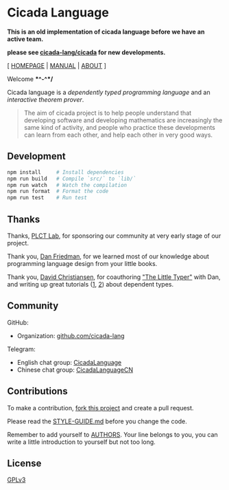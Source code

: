 # Cicada Language

**This is an old implementation of cicada language before we have an active team.**

**please see [cicada-lang/cicada](https://github.com/cicada-lang/cicada) for new developments.**

[ [HOMEPAGE](https://cicada-lang.org)
| [MANUAL](https://readonly.link/manuals/cicada-lang/cicada)
| [ABOUT](https://cicada-lang.org/about) ]

Welcome **\*^-^\*/**

Cicada language is a _dependently typed programming language_ and an _interactive theorem prover_.

> The aim of cicada project is to help people understand that
> developing software and developing mathematics
> are increasingly the same kind of activity,
> and people who practice these developments
> can learn from each other, and help each other in very good ways.

## Development

```sh
npm install     # Install dependencies
npm run build   # Compile `src/` to `lib/`
npm run watch   # Watch the compilation
npm run format  # Format the code
npm run test    # Run test
```

## Thanks

Thanks, [PLCT Lab](https://github.com/plctlab), for sponsoring our community at very early stage of our project.

Thank you, [Dan Friedman](https://www.cs.indiana.edu/~dfried), for we learned most of our knowledge about programming language design from your little books.

Thank you, [David Christiansen](https://davidchristiansen.dk), for coauthoring ["The Little Typer"](https://mitpress.mit.edu/9780262536431/the-little-typer) with Dan, and writing up great tutorials ([1](https://davidchristiansen.dk/tutorials/nbe), [2](https://davidchristiansen.dk/tutorials/implementing-types-hs.pdf)) about dependent types.

## Community

GitHub:

- Organization: [github.com/cicada-lang](https://github.com/cicada-lang)

Telegram:

- English chat group: [CicadaLanguage](https://t.me/CicadaLanguage)
- Chinese chat group: [CicadaLanguageCN](https://t.me/CicadaLanguageCN)

## Contributions

To make a contribution,
[fork this project](https://github.com/cicada-lang/cicada/fork)
and create a pull request.

Please read the [STYLE-GUIDE.md](STYLE-GUIDE.md) before you change the code.

Remember to add yourself to [AUTHORS](AUTHORS).
Your line belongs to you, you can write a little
introduction to yourself but not too long.

## License

[GPLv3](LICENSE)
